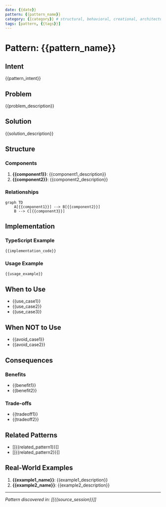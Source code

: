 ```yaml
---
date: {{date}}
pattern: {{pattern_name}}
category: {{category}} # structural, behavioral, creational, architectural
tags: [pattern, {{tags}}]
---
```


# Pattern: {{pattern_name}}

## Intent
{{pattern_intent}}

## Problem
{{problem_description}}

## Solution
{{solution_description}}

## Structure

### Components
1. **{{component1}}**: {{component1_description}}
2. **{{component2}}**: {{component2_description}}

### Relationships
```mermaid
graph TD
    A[{{component1}}] --> B[{{component2}}]
    B --> C[{{component3}}]
```

## Implementation

### TypeScript Example
```typescript
{{implementation_code}}
```

### Usage Example
```typescript
{{usage_example}}
```

## When to Use
- {{use_case1}}
- {{use_case2}}
- {{use_case3}}

## When NOT to Use
- {{avoid_case1}}
- {{avoid_case2}}

## Consequences

### Benefits
- {{benefit1}}
- {{benefit2}}

### Trade-offs
- {{tradeoff1}}
- {{tradeoff2}}

## Related Patterns
- [[{{related_pattern1}}]]
- [[{{related_pattern2}}]]

## Real-World Examples
1. **{{example1_name}}**: {{example1_description}}
2. **{{example2_name}}**: {{example2_description}}

---
*Pattern discovered in: [[{{source_session}}]]*